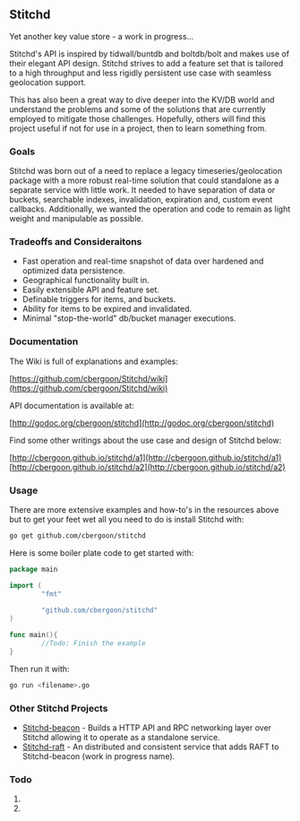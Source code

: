 ## Stitchd
Yet another key value store - a work in progress...

Stitchd's API is inspired by tidwall/buntdb and boltdb/bolt and makes use of their elegant API design. Stitchd strives 
to add a feature set that is tailored to a high throughput and less rigidly persistent use case with seamless geolocation support. 

This has also been a great way to dive deeper into the KV/DB world and understand the problems and some of the solutions that 
are currently employed to mitigate those challenges. Hopefully, others will find this project useful if not for use in a project, 
then to learn something from. 

### Goals
Stitchd was born out of a need to replace a legacy timeseries/geolocation package with a more robust real-time solution 
that could standalone as a separate service with little work. It needed to have separation of data or buckets, searchable 
indexes, invalidation, expiration and, custom event callbacks. Additionally, we wanted the operation and code to remain as
light weight and manipulable as possible.
 
### Tradeoffs and Consideraitons
* Fast operation and real-time snapshot of data over hardened and optimized data persistence.
* Geographical functionality built in.
* Easily extensible API and feature set.
* Definable triggers for items, and buckets.
* Ability for items to be expired and invalidated. 
* Minimal "stop-the-world" db/bucket manager executions.
 
### Documentation

The Wiki is full of explanations and examples:

[https://github.com/cbergoon/Stitchd/wiki](https://github.com/cbergoon/Stitchd/wiki)

API documentation is available at:

[http://godoc.org/cbergoon/stitchd](http://godoc.org/cbergoon/stitchd)

Find some other writings about the use case and design of Stitchd below:

[http://cbergoon.github.io/stitchd/a1](http://cbergoon.github.io/stitchd/a1)
[http://cbergoon.github.io/stitchd/a2](http://cbergoon.github.io/stitchd/a2) 

### Usage

There are more extensive examples and how-to's in the resources above but to get your feet wet all you need to do is install Stitchd with: 

```bash 
go get github.com/cbergoon/stitchd
```

Here is some boiler plate code to get started with:  

```go
package main

import (
        "fmt"
        
        "github.com/cbergoon/stitchd"
)

func main(){
        //Todo: Finish the example
}

```

Then run it with:
```bash
go run <filename>.go
```
### Other Stitchd Projects
* [Stitchd-beacon](https://github.com/cbergoon/Stitchd-beacon) - Builds a HTTP API and RPC networking layer over Stitchd allowing it to operate as a standalone service.
* [Stitchd-raft](https://github.com/cbergoon/Stitchd-raft) - An distributed and consistent service that adds RAFT to Stitchd-beacon (work in progress name).
  
### Todo
1. 
2.
